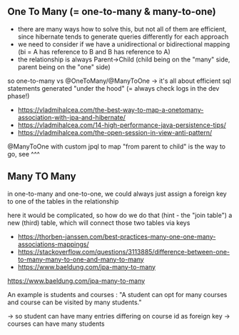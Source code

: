 ## One To Many (= one-to-many & many-to-one)

- there are many ways how to solve this, but not all of them are efficient, since hibernate tends to generate queries differently for each approach
- we need to consider if we have a unidirectional or bidirectional mapping (bi = A has reference to B and B has reference to A)
- the relationship is always Parent->Child (child being on the "many" side, parent being on the "one" side)

so one-to-many vs @OneToMany/@ManyToOne -> it's all about efficient sql statements generated "under the hood" (= always check logs in the dev phase!)

- https://vladmihalcea.com/the-best-way-to-map-a-onetomany-association-with-jpa-and-hibernate/
- https://vladmihalcea.com/14-high-performance-java-persistence-tips/
- https://vladmihalcea.com/the-open-session-in-view-anti-pattern/

@ManyToOne with custom jpql to map "from parent to child" is the way to go, see ^^^

## Many TO Many

in one-to-many and one-to-one, we could always just assign a foreign key to one of the tables in the relationship

here it would be complicated, so how do we do that (hint - the "join table") a new (third) table, which will connect those two tables via keys

- https://thorben-janssen.com/best-practices-many-one-one-many-associations-mappings/
- https://stackoverflow.com/questions/3113885/difference-between-one-to-many-many-to-one-and-many-to-many
- https://www.baeldung.com/jpa-many-to-many

https://www.baeldung.com/jpa-many-to-many

An example is students and courses : "A student can opt for many courses and course can be visited by many students."

-> so student can have many entries differing on course id as foreign key
-> courses can have many students
